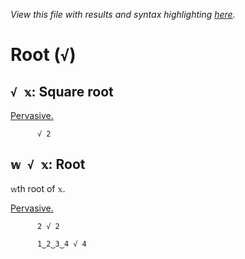 *View this file with results and syntax highlighting [here](https://mlochbaum.github.io/BQN/help/squareroot_root.html).*

# Root (`√`)
    
## `√ 𝕩`: Square root  
    
[Pervasive.](https://mlochbaum.github.io/BQN/doc/arithmetic.html#pervasion)
    
          √ 2

    
    
## `𝕨 √ 𝕩`: Root
    
`𝕨`th root of `𝕩`.
    
[Pervasive.](https://mlochbaum.github.io/BQN/doc/arithmetic.html#pervasion)
    
          2 √ 2

          1‿2‿3‿4 √ 4  

    
